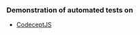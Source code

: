 ### Demonstration of automated tests on 
* [CodeceptJS](https://github.com/andrew-semenov/CodeceptJSDemo)
